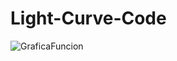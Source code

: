 # Light-Curve-Code

![GraficaFuncion](https://user-images.githubusercontent.com/91811505/135788833-d4e8e23f-6d21-46e4-a99c-96c2b0b8a209.png)
